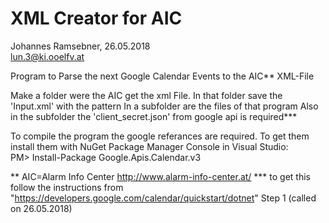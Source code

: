 # XML Creator for AIC

Johannes Ramsebner, 26.05.2018  
lun.3@ki.ooelfv.at  

Program to Parse the next Google Calendar Events
to the AIC** XML-File

Make a folder were the AIC get the xml File.
In that folder save the 'Input.xml' with the pattern
In a subfolder are the files of that program
Also in the subfolder the 'client_secret.json' from google api is required***

To compile the program the google referances are required.
To get them install them with NuGet Package Manager Console in Visual Studio:  
PM> Install-Package Google.Apis.Calendar.v3


** AIC=Alarm Info Center http://www.alarm-info-center.at/ 
*** to get this follow the instructions from "https://developers.google.com/calendar/quickstart/dotnet" Step 1 (called on 26.05.2018)